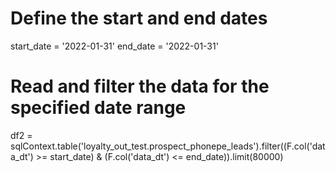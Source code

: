 # Define the start and end dates
start_date = '2022-01-31'
end_date = '2022-01-31'

# Read and filter the data for the specified date range
df2 = sqlContext.table('loyalty_out_test.prospect_phonepe_leads').filter((F.col('data_dt') >= start_date) & (F.col('data_dt') <= end_date)).limit(80000)
